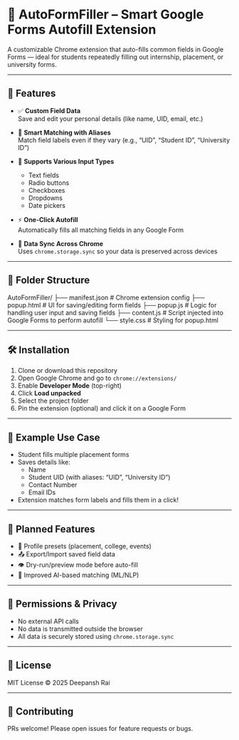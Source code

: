 # 🧩 AutoFormFiller – Smart Google Forms Autofill Extension

A customizable Chrome extension that auto-fills common fields in Google Forms — ideal for students repeatedly filling out internship, placement, or university forms.

---

## 🚀 Features

- ✅ **Custom Field Data**  
  Save and edit your personal details (like name, UID, email, etc.)

- 🧠 **Smart Matching with Aliases**  
  Match field labels even if they vary (e.g., “UID”, “Student ID”, “University ID”)

- 🧾 **Supports Various Input Types**  
  - Text fields  
  - Radio buttons  
  - Checkboxes  
  - Dropdowns  
  - Date pickers

- ⚡ **One-Click Autofill**  
  Automatically fills all matching fields in any Google Form

- 🔄 **Data Sync Across Chrome**  
  Uses `chrome.storage.sync` so your data is preserved across devices

---

## 📂 Folder Structure

AutoFormFiller/
├── manifest.json # Chrome extension config
├── popup.html # UI for saving/editing form fields
├── popup.js # Logic for handling user input and saving fields
├── content.js # Script injected into Google Forms to perform autofill
└── style.css # Styling for popup.html



---

## 🛠️ Installation

1. Clone or download this repository
2. Open Google Chrome and go to `chrome://extensions/`
3. Enable **Developer Mode** (top-right)
4. Click **Load unpacked**
5. Select the project folder
6. Pin the extension (optional) and click it on a Google Form

---

## 🧪 Example Use Case

- Student fills multiple placement forms
- Saves details like:
  - Name
  - Student UID (with aliases: “UID”, “University ID”)
  - Contact Number
  - Email IDs
- Extension matches form labels and fills them in a click!

---

## 📌 Planned Features

- 🔄 Profile presets (placement, college, events)
- 📤 Export/Import saved field data
- 👁️ Dry-run/preview mode before auto-fill
- 🧠 Improved AI-based matching (ML/NLP)

---

## 🔐 Permissions & Privacy

- No external API calls
- No data is transmitted outside the browser
- All data is securely stored using `chrome.storage.sync`

---

## 📃 License

MIT License © 2025 Deepansh Rai

---

## 🙌 Contributing

PRs welcome! Please open issues for feature requests or bugs.
